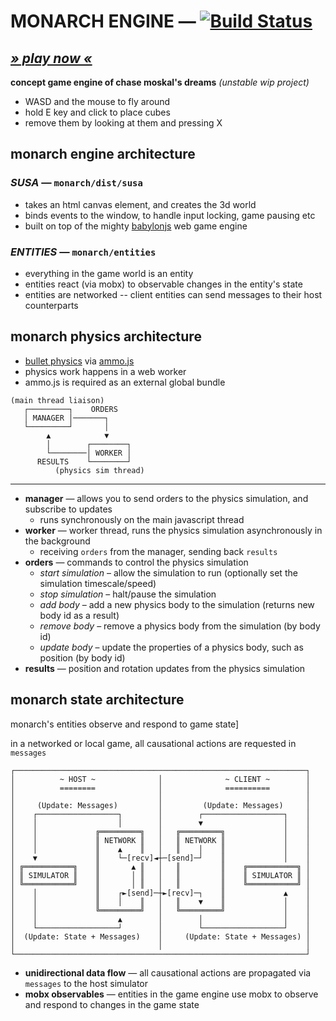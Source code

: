 
# MONARCH ENGINE — [![Build Status](https://travis-ci.org/monarch-games/engine.svg?branch=master)](https://travis-ci.org/monarch-games/engine)

## ***[» play now «](https://monarch-games.github.io/engine/)***

**concept game engine of chase moskal's dreams** *(unstable wip project)*
- WASD and the mouse to fly around
- hold E key and click to place cubes
- remove them by looking at them and pressing X

## monarch engine architecture

### *SUSA* — `monarch/dist/susa`

- takes an html canvas element, and creates the 3d world
- binds events to the window, to handle input locking, game pausing etc
- built on top of the mighty [babylonjs](http://www.babylonjs.com/) web game engine

### *ENTITIES* — `monarch/entities`

- everything in the game world is an entity
- entities react (via mobx) to observable changes in the entity's state
- entities are networked -- client entities can send messages to their host counterparts

## monarch physics architecture

- [bullet physics](https://github.com/bulletphysics/bullet3) via [ammo.js](https://github.com/kripken/ammo.js/)
- physics work happens in a web worker
- ammo.js is required as an external global bundle

```
(main thread liaison)
   ┌─────────┐    ORDERS
   │ MANAGER │───────┐
   └─────────┘       │
        ▲            ▼
        │        ┌────────┐
        └────────│ WORKER │
      RESULTS    └────────┘
          (physics sim thread)
```

****
- **manager** — allows you to send orders to the physics simulation, and subscribe to updates
	- runs synchronously on the main javascript thread
- **worker** — worker thread, runs the physics simulation asynchronously in the background
	- receiving `orders` from the manager, sending back `results`
- **orders** — commands to control the physics simulation
	- *start simulation* – allow the simulation to run (optionally set the simulation timescale/speed)
	- *stop simulation* – halt/pause the simulation
	- *add body* – add a new physics body to the simulation (returns new body id as a result)
	- *remove body* – remove a physics body from the simulation (by body id)
	- *update body* – update the properties of a physics body, such as position (by body id)
- **results** — position and rotation updates from the physics simulation

## monarch state architecture

monarch's entities observe and respond to game state]

in a networked or local game, all causational actions are requested in `messages`

```
┌─────────────────────────────────────────────────────────────────┐
│          ~ HOST ~              │              ~ CLIENT ~        │
│          ========              │              ==========        │
│                                │                                │
│     (Update: Messages)         │         (Update: Messages)     │
│    ┌──────────────────┐        │        ┌──────────────────┐    │
│    │                  │        │        ▼                  │    │
│    │             ╔═════════╗   │   ╔═════════╗             │    │
│    │             ║ NETWORK ║   │   ║ NETWORK ║             │    │
│    │             ║    ▲    ║   │   ║    │    ║             │    │
│    ▼             ║    └─[recv]◄┼─[send]─┘    ║             │    │
│ ╔═══════════╗    ║       ▲ ║   │   ║         ║    ╔═══════════╗ │
│ ║ SIMULATOR ║    ║       │ ║   │   ║         ║    ║ SIMULATOR ║ │
│ ╚═══════════╝    ║       │ ║   │   ║         ║    ╚═══════════╝ │
│    │             ║    ┌►[send]─┼►[recv]─┐    ║             ▲    │
│    │             ║    │    ║   │   ║    ▼    ║             │    │
│    │             ╚═════════╝   │   ╚═════════╝             │    │
│    │                  ▲        │        │                  │    │
│    └──────────────────┘        │        └──────────────────┘    │
│  (Update: State + Messages)    │     (Update: State + Messages) │
│                                │                                │
└─────────────────────────────────────────────────────────────────┘
```

- **unidirectional data flow** — all causational actions are propagated via `messages` to the host simulator
- **mobx observables** — entities in the game engine use mobx to observe and respond to changes in the game state
